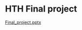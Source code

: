 # HTH Final project
[Final_project.pptx](https://github.com/NdeyeThiane/HTH_practice/files/7645254/Final_project.pptx)

